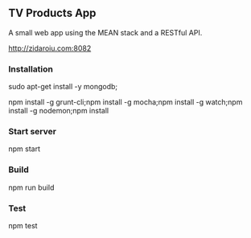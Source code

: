 ## TV Products App

A small web app using the MEAN stack and a RESTful API.

http://zidaroiu.com:8082

### Installation
sudo apt-get install -y mongodb;

npm install -g grunt-cli;npm install -g mocha;npm install -g watch;npm install -g nodemon;npm install

### Start server

npm start

### Build

npm run build

### Test

npm test
